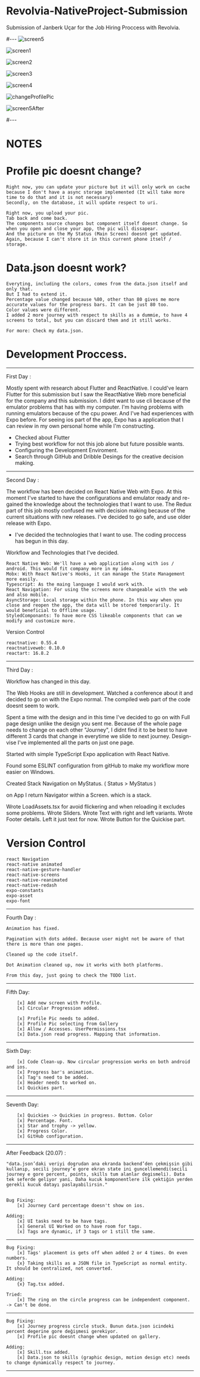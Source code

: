 # Revolvia-NativeProject-Submission

Submission of Janberk Uçar for the Job Hiring Proccess with Revolvia.

#---
![screen5](https://user-images.githubusercontent.com/44262613/88359006-cb135480-cd79-11ea-8d6b-5c3719c55ef1.JPG)

![screen1](https://user-images.githubusercontent.com/44262613/88358994-c189ec80-cd79-11ea-9792-8a1ea9515c73.JPG)

![screen2](https://user-images.githubusercontent.com/44262613/88359000-c3ec4680-cd79-11ea-95ec-287144b2a0d4.JPG)

![screen3](https://user-images.githubusercontent.com/44262613/88359002-c64ea080-cd79-11ea-99f6-760a4de33540.JPG)

![screen4](https://user-images.githubusercontent.com/44262613/88359003-c8b0fa80-cd79-11ea-8b51-1649bf0250f3.JPG)

![changeProfilePic](https://user-images.githubusercontent.com/44262613/88359009-cd75ae80-cd79-11ea-8e39-87f4d22cc864.JPG)

![screen5After](https://user-images.githubusercontent.com/44262613/88359012-cf3f7200-cd79-11ea-99ca-2a0552a2af91.JPG)

#---

# NOTES

# Profile pic doesnt change?

    Right now, you can update your picture but it will only work on cache because I don't have a async storage implemented (It will take more time to do that and it is not necessary)
    Secondly, on the database, it will update respect to uri.

    Right now, you upload your pic.
    Tab back and come back.
    The components source changes but component itself doesnt change. So when you open and close your app, the pic will dissapear.
    And the picture on the My Status (Main Screen) doesnt get updated. Again, because I can't store it in this current phone itself / storage.

# Data.json doesnt work?

    Everyting, including the colors, comes from the data.json itself and only that.
    But I had to extend it.
    Percentage value changed because %80, other than 80 gives me more accurate values for the progress bars. It can be just 80 too.
    Color values were different.
    I added 2 more journey with respect to skills as a dummie, to have 4 screens to total, but you can discard them and it still works.

    For more: Check my data.json.

# Development Proccess.

---

First Day :

Mostly spent with research about Flutter and ReactNative. I could've learn Flutter for this submission but I saw the ReactNative Web more beneficial for the company
and this submission.
I didnt want to use cli because of the emulator problems that has with my computer. I'm having problems with running emulators because of the cpu power.
And I've had experiences with Expo before.
For seeing ios part of the app, Expo has a application that I can review in my own personal home while I'm constructing.

- Checked about Flutter
- Trying best workflow for not this job alone but future possible wants.
- Configuring the Development Enviroment.
- Search through GitHub and Dribble Desings for the creative decision making.

---

Second Day :

The workflow has been decided on React Native Web with Expo. At this moment I've started to have the configurations and emulator ready and re-gained the knowledge about
the technologies that I want to use.
The Redux part of this job mostly confused me with decision making because of the current situations with new releases.
I've decided to go safe, and use older release with Expo.

- I've decided the technologies that I want to use. The coding proccess has begun in this day.

Workflow and Technologies that I've decided.

    React Native Web: We'll have a web application along with ios / android. This would fit company more in my idea.
    Mobx: With React Native's Hooks, it can manage the State Management more easily.
    Typescript: As the maing language I would work with.
    React Navigation: For using the screens more changeable with the web and also mobile.
    AsyncStorage: Local storage within the phone. In this way when you close and reopen the app, the data will be stored temporarily. It would beneficial to Offline usage.
    StyledComponants: To have more CSS likeable components that can we modify and customize more.

Version Control

    reactnative: 0.55.4
    reactnativeweb: 0.10.0
    reactart: 16.8.2

---

Third Day :

Workflow has changed in this day.

The Web Hooks are still in development. Watched a conference about it and decided to go on with the Expo normal. The compiled web part of the code doesnt seem to work.

Spent a time with the design and in this time I've decided to go on with Full page design unlike the design you sent me.
Because of the whole page needs to change on each other "Journey", I didnt find it to be best to have different 3 cards that change in everytime we slide to next journey.
Design-vise I've implemented all the parts on just one page.

Started with simple TypeScript Expo application with React Native.

Found some ESLINT configuration from gitHub to make my workflow more easier on Windows.

Created Stack Navigation on MyStatus. ( Status > MyStatus )

on App I return Navigator within a Screen. which is a stack.

Wrote LoadAssets.tsx for avoid flickering and when reloading it excludes some problems.
Wrote Sliders.
Wrote Text with right and left variants.
Wrote Footer details. Left it just text for now.
Wrote Button for the Quickise part.

# Version Control

    react Navigation
    react-native animated
    react-native-gesture-handler
    react-native-screens
    react-native-reanimated
    react-native-redash
    expo-constants
    expo-asset
    expo-font

---

Fourth Day :

    Animation has fixed.

    Pagination with dots added. Because user might not be aware of that there is more than one pages.

    Cleaned up the code itself.

    Dot Animation cleaned up, now it works with both platforms.

    From this day, just going to check the TODO list.

---

Fifth Day:

        [x] Add new screen with Profile.
        [x] Circular Progression added.

        [x] Profile Pic needs to added.
        [x] Profile Pic selecting from Gallery
        [x] Allow / Accesses. UserPermissions.tsx
        [x] Data.json read progress. Mapping that information.

---

Sixth Day:

        [x] Code Clean-up. Now circular progression works on both android and ios.
        [x] Progress bar's animation.
        [x] Tag's need to be added.
        [x] Header needs to worked on.
        [x] Quickies part.

---

Seventh Day:

        [x] Quickies -> Quickies in progress. Bottom. Color
        [x] Percentage. Font.
        [x] Star and trophy -> yellow.
        [x] Progress Color.
        [x] GitHub configuration.

---

After Feedback (20.07) :

    "data.json’daki veriyi dogrudan ana ekranda backend’den çekmişsin gibi kullanıp, secili journey’e gore ekran state ini guncellemendi(secili journey e gore percent, points, skills tum alanlar degismeli). Data tek seferde geliyor yani. Daha kucuk komponentlere ilk çektiğin yerden gerekli kucuk datayı paslayabilirsin."


    Bug Fixing:
        [x] Journey Card percentage doesn't show on ios.

    Adding:
        [x] UI tasks need to be have tags.
        [x] General UI Worked on to have room for tags.
        [x] Tags are dynamic, if 3 tags or 1 still the same.

---

    Bug Fixing:
        [x] Tags' placement is gets off when added 2 or 4 times. On even numbers.
        {x} Taking skills as a JSON file in TypeScript as normal entity. It should be centralized, not converted.

    Adding:
        {x} Tag.tsx added.

    Tried:
        [x] The ring on the circle progress can be independent component. -> Can't be done.

---

    Bug Fixing:
        [x] Journey progress circle stuck. Bunun data.json icindeki percent degerine gore değişmesi gerekiyor.
        [x] Profile pic doesnt change when updated on gallery.

    Adding:
        [x] Skill.tsx added.
        [x] Data.json to skills (graphic design, motion design etc) needs to change dynamically respect to journey.

---
